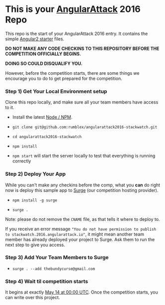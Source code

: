 # This is your [AngularAttack](https://www.angularattack.com) 2016 Repo

This repo is the start of your AngularAttack 2016 entry. It contains the simple [Angular2 starter](https://angular.io/docs/ts/latest/quickstart.html) files.

**DO NOT MAKE ANY CODE CHECKINS TO THIS REPOSITORY BEFORE THE COMPETITION OFFICIALLY BEGINS.**

**DOING SO COULD DISQUALIFY YOU.**


However, before the competition starts, there are some things we encourage you to do to get prepared for the competition.


### Step 1) Get Your Local Environment setup

Clone this repo locally, and make sure all your team members have access to it.

* Install the latest [Node / NPM](https://nodejs.org).

* `git clone git@github.com:rumblex/angularattack2016-stackwatch.git`

* `cd angularattack2016-stackwatch`

* `npm install`

* `npm start` will start the server locally to test that everything is running correctly


### Step 2) Deploy Your App

While you can't make any checkins before the comp, what you **can** do right now is deploy this sample app to [Surge](https://surge.sh) (our competition hosting provider).

* `npm install -g surge`

* `surge .`

Note: please do not remove the `CNAME` file, as that tells it where to deploy to.

If you receive an error message `"You do not have permission to publish to stackwatch.2016.angularattack.io"`, it might mean another team member has already deployed your project to Surge. Ask them to run the next step to give you access.

### Step 3) Add Your Team Members to Surge

* `surge . --add thebundycurse@gmail.com`


### Step 4) Wait til competition starts

It begins at exactly [May 14 at 00:00 UTC](https://www.wolframalpha.com/input/?i=May+14,+2016+0:00+UTC). Once the competition starts,   you can write over this project.

